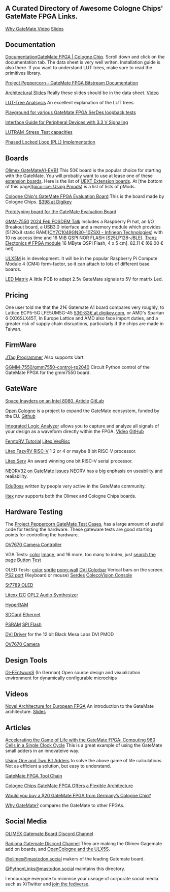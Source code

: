 # 

## A Curated Directory of Awesome Cologne Chips' GateMate FPGA Links.

[Why GateMate Video](https://www.youtube.com/embed/ZokT2tEiXSA)    [Slides](https://pythonlinks.info/presentations/vectors/WhyGateMate.pdf)

## Documentation

[Documentation]()[GateMate FPGA | Cologne Chip](https://colognechip.com/programmable-logic/gatemate/#tab-313423).  Scroll down and click on the documentation tab.  The data sheet is very well writen.  Installation guide is also there.  If you want to understand LUT trees, make sure to read the primitives library. 

[Project Peppercorn - GateMate FPGA Bitstream Documentation](https://github.com/YosysHQ/prjpeppercorn)

[Architectural Slides](https://colognechip.com/wp-content/uploads/Novel-GateMate-FPGA-Architecture-FPL2021.pdf)  Really these slides should be in the data sheet. [Video](https://underline.io/lecture/34046-novel-architecture-for-european-fpga)

[LUT-Tree Analsysis](https://github.com/chili-chips-ba/openCologne/tree/main/8.StressTest#lut-tree-logic) An excellent explanation of the LUT trees. 

[Playground for various GateMate FPGA SerDes loopback tests](https://github.com/pu-cc/gm_serdes_lb)

[Interface Guide for Peripheral Devices with 3.3 V Signaling](https://www.colognechip.com/docs/ug1003-gatemate1-level-shifting-latest.pdf)

[LUTRAM_Stress_Test capacities](https://github.com/tarik-ibrahimovic/LUTRAM_Stress_Test)

[Phased Locked Loop (PLL) Implementation](https://colognechip.com/wp-content/uploads/c3-pll-white-paper.pdf) 

## Boards

[Olimex GateMateA1-EVB1](https://www.olimex.com/Products/FPGA/GateMate/GateMateA1-EVB/) This 50€ board is the popular choice for starting with the GateMate.  You will probably want to use at lease one of these [extension boards](https://github.com/intergalaktik/Extension_Boards_for_Olimex_GateMate). Here is the list of [UEXT Extension boards](https://www.olimex.com/Products/Modules/UEXT/). At [the bottom of this page]([pico-ice: Using Pmods](https://pico-ice.tinyvision.ai/md_pmods.html)) is a list of lists of pMods. 

[Cologne Chip's GateMate FPGA Evaluation Board](https://www.colognechip.com/programmable-logic/gatemate-evaluation-board/)  This is the board made by Cologne Chips. [\$398 at Digikey](https://www.digikey.com.au/en/products/detail/cologne-chip/CCGM1A1-E1/16087880)

[Prototyping board for the GateMate Evaluation Board](https://github.com/fm4dd/gm-proto-e1)

[GMM-7550](https://github.com/GMM-7550/gmm7550-hardware)  [2024 Feb FOSDEM Talk](https://archive.fosdem.org/2024/schedule/event/fosdem-2024-2107-cologne-chip-gatemate-fpga-filling-a-gap-between-hardware-and-software-with-a-presentation-of-the-gmm-7550-module-/) Includes a Raspberry Pi hat, an I/O Breakout board, a USB3.0 interface and a  memory module which provides [512Kx8 static RAM]([CY7C1049GN30-10ZSXI - Infineon Technologies](https://www.infineon.com/cms/en/product/memories/sram-static-ram/asynchronous-sram/cy7c1049gn30-10zsxi/)) with 10 ns access time and 16 MiB QSPI NOR FLASH (S25LP128-JBLE).
[Trenz Electonics # FPGA module](https://shop.trenz-electronic.de/de/TEG2000-01-P001-FPGA-Modul-mit-GateMate-A1-von-Cologne-Chip-16-MByte-QSPI-Flash-4-x-5-cm#)     16 MByte QSPI Flash, 4 x 5 cm]. 82.11 € (69.00 € net)

[ULX5M](https://www.chili-chips.xyz/open-cologne/) is in development.  It will be in the popular Raspberry Pi Compute Module 4 (CM4) form-factor, so it can attach to lots of different base boards. 

[LED Matrix](https://github.com/Martoni/Martoni_Pcb_collection/tree/main/glm5va) A little PCB to adapt 2.5v GateMate signals to 5V for matrix Led.

## Pricing

One user told me that the 21€ Gatemate A1 board compares very roughly, to Lattice ECP5-5G LFE5UM5G-45 [53€-83€ at digikey,com](https://www.digikey.ie/en/products/filter/fpgas-field-programmable-gate-array/696?s=N4IgTCBcDaIDIDECiBWAqgWRQcQLQBYUEQBdAXyA), or AMD's Spartan 6 (XC6SLX45T, In Europe Lattice and AMD also face import duties, and a greater risk of supply chain disruptions, particularly if the chips are made in Taiwan.

## FirmWare

[JTag Programmer](https://github.com/phdussud/pico-dirtyJtag) Also supports Uart. 

[GGMM-7550/gmm7550-control-rp2040](https://github.com/GMM-7550/gmm7550-control-rp2040) Circuit Python control of the GateMate FPGA for the gmm7550 board. 

## GateWare

[Space Inavders on an Intel 8080.  Article](https://olimex.wordpress.com/2025/01/08/space-inavders-retrogame-runs-on-gatematea1-evb/)   [GitLab](https://gitlab.com/x653/spaceinvaders-fpga)

[Open Cologne](https://www.chili-chips.xyz/open-cologne)  is a project to expand the GateMate ecosystem,  funded by the EU.  [Github](https://github.com/chili-chips-ba/openCologne) 

[Integrated Logic Analyzer](https://www.cnx-software.com/2024/06/11/gatemate-integrated-logic-analyzer-ila-deep-dive/) allows you to capture and analyze all signals of your design as a waveform directly within the FPGA. [Video](https://www.youtube.com/watch?v=TZblFccw4kg&t=23s)   [GitHub](https://github.com/colognechip/gatemate_ila)

[FemtoRV Tutorial](https://github.com/fm4dd/gatemate-riscv)
[Litex VexRisc](https://github.com/YosysHQ/prjpeppercorn-test-cases/tree/main/058-litex-vexriscv)

[Litex FazyRV RISC-V](https://github.com/YosysHQ/prjpeppercorn-test-cases/tree/main/089-litex-fazyrv)  1 2 or 4 or maybe 8 bit RISC-V processor. 

[Litex Serv](https://github.com/YosysHQ/prjpeppercorn-test-cases/tree/main/061-litex-serv) An award winning one bit RISC-V serial processor.

[NEORV32 on GateMate Issues ](https://github.com/stnolting/neorv32/discussions/983) NEORV has a big enphasis on useability and realiability. 

[EduBoss](https://fpga-ignite.github.io/presentations-pdf/presentation16.pdf) written by people very active in the GateMate community. 

[litex](https://github.com/enjoy-digital/litex) now supports both the Olimex and Cologne Chips boards. 

## Hardware Testing

The [Project Peppercorn GateMate Test Cases](https://github.com/YosysHQ/prjpeppercorn-test-cases/tree/main), has a large amount of useful code for testing the hardware.  These gateware tests are good starting points for controlling the hardware. 

[OV7670 Camera Controller](https://github.com/YosysHQ/prjpeppercorn-test-cases/tree/main/107-ov7670)

VGA Tests: [color](https://github.com/YosysHQ/prjpeppercorn-test-cases/tree/main/011-vga-color)   [Image](https://github.com/YosysHQ/prjpeppercorn-test-cases/tree/main/041-vga-image), and 16 more, too many to index, just [search the page]((https://github.com/YosysHQ/prjpeppercorn-test-cases/tree/main))
[Button Test](https://github.com/YosysHQ/prjpeppercorn-test-cases/tree/main/022-buttons) 

OLED Tests: [color](https://github.com/YosysHQ/prjpeppercorn-test-cases/tree/main/031-oled-color) [sprite](https://github.com/YosysHQ/prjpeppercorn-test-cases/tree/main/032-oled-sprite) [pong-wall](https://github.com/YosysHQ/prjpeppercorn-test-cases/tree/main/033-oled-wall) 
[DVI Colorbar](https://github.com/YosysHQ/prjpeppercorn-test-cases/tree/main/072-dvi-lvds) Verical bars on the screen.
[PS2 port](https://github.com/YosysHQ/prjpeppercorn-test-cases/tree/main/080-ps2) (Keyboard or mouse)
[Serdes](https://github.com/YosysHQ/prjpeppercorn-test-cases/tree/main/084-serdes-loopback)
[ColecoVision Console](https://github.com/YosysHQ/prjpeppercorn-test-cases/tree/main/085-colecovision) 

[St7789 OLED](https://github.com/YosysHQ/prjpeppercorn-test-cases/tree/main/096-oled-st7789)

[Litexx I2C](https://github.com/YosysHQ/prjpeppercorn-test-cases/tree/main/097-litex-with-i2c)
[OPL2 Audio Synthesizer](https://docs.icebreaker-fpga.org/hardware/pmod/dvi/)

[HyperRAM](https://github.com/YosysHQ/prjpeppercorn-test-cases/tree/main/101-litex-hyperram)

[SDCard](https://github.com/YosysHQ/prjpeppercorn-test-cases/tree/main/102-litex-sdcard)
[Ethernet](https://github.com/YosysHQ/prjpeppercorn-test-cases/tree/main/103-litex-eth)

[PSRAM](https://github.com/YosysHQ/prjpeppercorn-test-cases/tree/main/104-psram)
[SPI Flash](https://github.com/YosysHQ/prjpeppercorn-test-cases/tree/main/105-litex-spi-flash)

[DVI Driver](https://github.com/YosysHQ/prjpeppercorn-test-cases/tree/main/099-dvi-12b) for the 12 bit Black Mesa Labs DVI PMOD

[OV7670 Camera](https://github.com/YosysHQ/prjpeppercorn-test-cases/tree/main/107-ov7670)

## Design Tools

[DI-FEntwumS](https://elektronikforschung.de/projekte/di-fentwums) (In German) Open source design and visualization environment for dynamically configurable microchips

## Videos

[Novel Architecture for European FPGA](https://underline.io/lecture/34046-novel-architecture-for-european-fpga) An introduction to the GateMate architecture.  [Slides](https://colognechip.com/wp-content/uploads/Novel-GateMate-FPGA-Architecture-FPL2021.pdf)

## Articles

[Accelerating the Game of Life with the GateMate FPGA: Computing 960 Cells in a Single Clock Cycle](https://www.linkedin.com/pulse/game-life-fpga-40x24-grid-computed-single-clock-cycle-dave-fohrn-ajhxe/) This is a great example of using the GateMate small adders in an innovateive way. 

[Using One and Two Bit Adders](https://forth.pythonlinks.info/using-gatemate-1-and-2-bit-adders) to solve the above game of life calculations. Not as efficient a solution, but easy to understand.

[GateMate FPGA Tool Chain](https://www.adiuvoengineering.com/post/gatemate-fpga-tool-chain)

[Cologne Chips GateMate FPGA Offers a Flexible Architecture](https://www.hackster.io/news/cologne-chip-s-gatemate-fpga-offers-a-flexible-cologne-programmable-element-architecture-2db40691dded)

[Would you buy a $20 GateMate FPGA from Germany’s Cologne Chip?](https://www.eejournal.com/article/would-you-buy-a-20-gatemate-fpga-from-germanys-cologne-chip/)

[Why GateMate?](https://forth.pythonlinks.info/why-i-am-using-the-gatemate-fpga) compares the GateMate to other FPGAs.

## Social Media

[OLIMEX Gatemate Board Discord Channel](https://discord.gg/5ahf3Rc46j)

[Radiona Gatemate Discord Channel]([radiona](https://discord.gg/BSJfFz2H3g)) They are making the Olimex Gagemate add on boards, and [OpenCologne and the ULX5S](https://www.chili-chips.xyz/open-cologne/).

[@olimex@mastodon.social](https://mastodon.social/@olimex) makers of the leading Gatemate board. 

[@PythonLinks@mastodon.social](https://mastodon.social/@PythonLinks) maintains this directory.

I encourage everyone to minimise your useage of corporate social media such as X/Twitter and [join the fediverse](https://JoinMastodon.org).   

